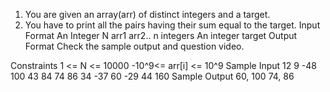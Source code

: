 1. You are given an array(arr) of distinct integers and a target.
2. You have to print all the pairs having their sum equal to the target.
   Input Format
   An Integer N
   arr1
   arr2..
   n integers
   An integer target
   Output Format
   Check the sample output and question video.

Constraints
1 <= N <= 10000
-10^9<= arr[i] <= 10^9
Sample Input
12
9
-48
100
43
84
74
86
34
-37
60
-29
44
160
Sample Output
60, 100
74, 86
